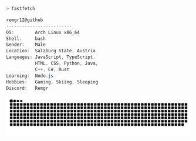 ```bash
> fastfetch
```

```csharp
remgr12@github
-------------------------
OS:        Arch Linux x86_64
Shell:     bash
Gender:    Male
Location:  Salzburg State, Austria
Languages: JavaScript, TypeScript,
           HTML, CSS, Python, Java,
           C++, C#, Rust
Learning:  Node.js
Hobbies:   Gaming, Skiing, Sleeping
Discord:   Remgr
```


<img src="https://raw.githubusercontent.com/Platane/snk/output/github-contribution-grid-snake.svg?user=remgr12&theme=auto" alt="github snake contribution grid" />
